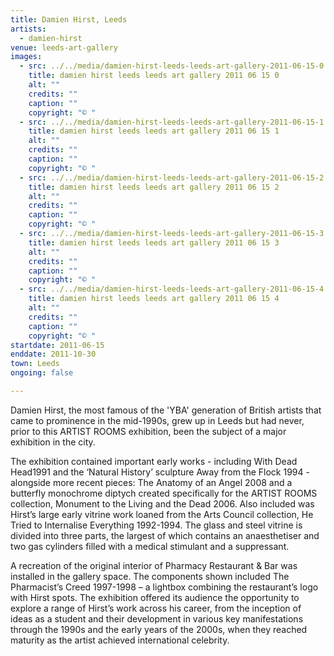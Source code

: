 ```yaml
---
title: Damien Hirst, Leeds
artists:
  - damien-hirst
venue: leeds-art-gallery
images:
  - src: ../../media/damien-hirst-leeds-leeds-art-gallery-2011-06-15-0.webp
    title: damien hirst leeds leeds art gallery 2011 06 15 0
    alt: ""
    credits: ""
    caption: ""
    copyright: "© "
  - src: ../../media/damien-hirst-leeds-leeds-art-gallery-2011-06-15-1.webp
    title: damien hirst leeds leeds art gallery 2011 06 15 1
    alt: ""
    credits: ""
    caption: ""
    copyright: "© "
  - src: ../../media/damien-hirst-leeds-leeds-art-gallery-2011-06-15-2.webp
    title: damien hirst leeds leeds art gallery 2011 06 15 2
    alt: ""
    credits: ""
    caption: ""
    copyright: "© "
  - src: ../../media/damien-hirst-leeds-leeds-art-gallery-2011-06-15-3.webp
    title: damien hirst leeds leeds art gallery 2011 06 15 3
    alt: ""
    credits: ""
    caption: ""
    copyright: "© "
  - src: ../../media/damien-hirst-leeds-leeds-art-gallery-2011-06-15-4.webp
    title: damien hirst leeds leeds art gallery 2011 06 15 4
    alt: ""
    credits: ""
    caption: ""
    copyright: "© "
startdate: 2011-06-15
enddate: 2011-10-30
town: Leeds
ongoing: false

---
```


Damien Hirst, the most famous of the 'YBA' generation of British artists that came to prominence in the mid-1990s, grew up in Leeds but had never, prior to this ARTIST ROOMS exhibition, been the subject of a major exhibition in the city.

The exhibition contained important early works - including With Dead Head1991 and the ‘Natural History’ sculpture Away from the Flock 1994 - alongside more recent pieces: The Anatomy of an Angel 2008 and a butterfly monochrome diptych created specifically for the ARTIST ROOMS collection, Monument to the Living and the Dead 2006. Also included was Hirst’s large early vitrine work loaned from the Arts Council collection, He Tried to Internalise Everything 1992-1994. The glass and steel vitrine is divided into three parts, the largest of which contains an anaesthetiser and two gas cylinders filled with a medical stimulant and a suppressant.

A recreation of the original interior of Pharmacy Restaurant & Bar was installed in the gallery space. The components shown included The Pharmacist’s Creed 1997-1998 – a lightbox combining the restaurant’s logo with Hirst spots. The exhibition offered its audience the opportunity to explore a range of Hirst’s work across his career, from the inception of ideas as a student and their development in various key manifestations through the 1990s and the early years of the 2000s, when they reached maturity as the artist achieved international celebrity.